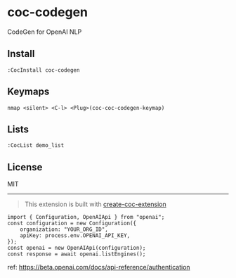 # coc-codegen

CodeGen for OpenAI NLP

## Install

`:CocInstall coc-codegen`

## Keymaps

`nmap <silent> <C-l> <Plug>(coc-coc-codegen-keymap)`

## Lists

`:CocList demo_list`

## License

MIT

---

> This extension is built with [create-coc-extension](https://github.com/fannheyward/create-coc-extension)



```
import { Configuration, OpenAIApi } from "openai";
const configuration = new Configuration({
    organization: "YOUR_ORG_ID",
    apiKey: process.env.OPENAI_API_KEY,
});
const openai = new OpenAIApi(configuration);
const response = await openai.listEngines();
```
ref: https://beta.openai.com/docs/api-reference/authentication
